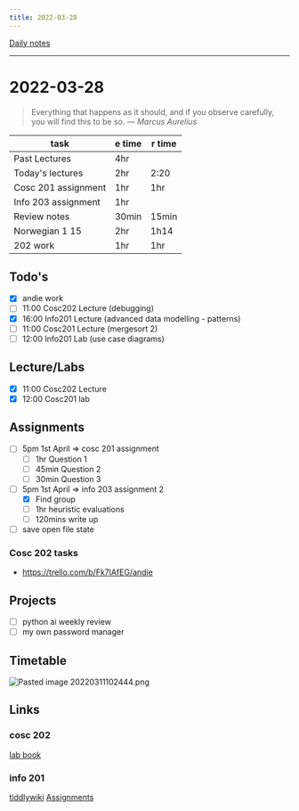 ```yaml
---
title: 2022-03-28
---
```

[Daily notes](content/notes/daily-notes.md)

---

# 2022-03-28
> Everything that happens as it should, and if you observe carefully, you will find this to be so.
> — <cite>Marcus Aurelius</cite>

| task                     | e time | r time |
| ------------------------ | ------ | ------ |
| Past Lectures            | 4hr    |        |
| Today's lectures         | 2hr    | 2:20   |
| Cosc 201 assignment      | 1hr    | 1hr    |
| Info 203 assignment      | 1hr    |        |
| Review notes             | 30min  | 15min  |
| Norwegian 1 15           | 2hr    | 1h14   |
| 202 work                 | 1hr    | 1hr    |
## Todo's
- [x] andie work
- [ ] 11:00 Cosc202 Lecture (debugging)
- [x] 16:00 Info201 Lecture (advanced data modelling - patterns)
- [ ] 11:00 Cosc201 Lecture (mergesort 2)
- [ ] 12:00 Info201 Lab (use case diagrams)

## Lecture/Labs
- [x] 11:00 Cosc202 Lecture
- [x] 12:00 Cosc201 lab

## Assignments
- [ ] 5pm 1st April       ⇒ cosc 201 assignment
	- [ ] 1hr Question 1
	- [ ] 45min Question 2
	- [ ] 30min Question 3
- [ ] 5pm 1st April       ⇒ info 203 assignment 2
	- [x] Find group
	- [ ] 1hr heuristic evaluations
	- [ ] 120mins write up
- [ ] save open file state

### Cosc 202 tasks
- https://trello.com/b/Fk7lAfEG/andie

## Projects
- [ ] python ai weekly review
- [ ] my own password manager

## Timetable
![Pasted image 20220311102444.png](None)

## Links
### cosc 202 
[lab book](https://cosc202.cspages.otago.ac.nz/lab-book/COSC202LabBook.pdf)

### info 201
[tiddlywiki](https://isgb.otago.ac.nz/infosci/INFO201/labs_release/raw/master/output/info201_labs.html#)
[Assignments](https://isgb.otago.ac.nz/info201/shared/assignments_release/raw/master/output/INFO201_Assignments.html)
